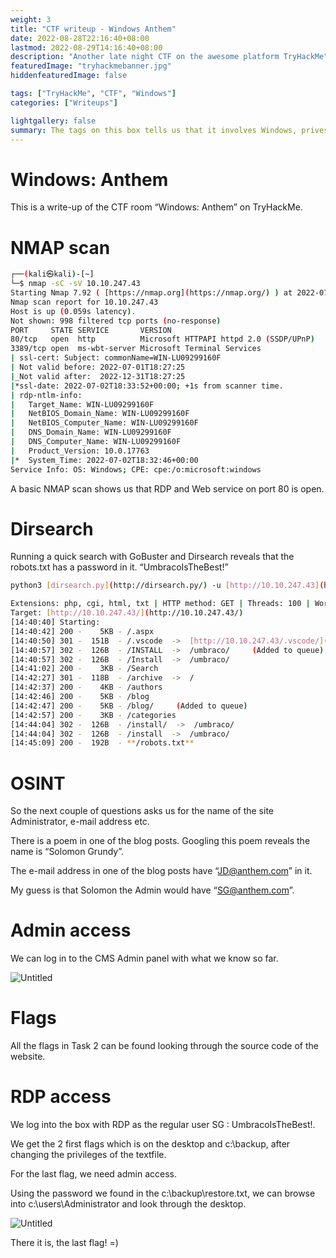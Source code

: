 ```yaml
---
weight: 3
title: "CTF writeup - Windows Anthem"
date: 2022-08-28T22:16:40+08:00
lastmod: 2022-08-29T14:16:40+08:00
description: "Another late night CTF on the awesome platform TryHackMe"
featuredImage: "tryhackmebanner.jpg"
hiddenfeaturedImage: false

tags: ["TryHackMe", "CTF", "Windows"]
categories: ["Writeups"]

lightgallery: false
summary: The tags on this box tells us that it involves Windows, privesc, RCE and enumeration.
---
```


# Windows: Anthem

This is a write-up of the CTF room “Windows: Anthem” on TryHackMe.

# NMAP scan

```bash
┌──(kali㉿kali)-[~]
└─$ nmap -sC -sV 10.10.247.43                                                                                                                                                                                1 ⨯
Starting Nmap 7.92 ( [https://nmap.org](https://nmap.org/) ) at 2022-07-02 14:32 EDT
Nmap scan report for 10.10.247.43
Host is up (0.059s latency).
Not shown: 998 filtered tcp ports (no-response)
PORT     STATE SERVICE       VERSION
80/tcp   open  http          Microsoft HTTPAPI httpd 2.0 (SSDP/UPnP)
3389/tcp open  ms-wbt-server Microsoft Terminal Services
| ssl-cert: Subject: commonName=WIN-LU09299160F
| Not valid before: 2022-07-01T18:27:25
|_Not valid after:  2022-12-31T18:27:25
|*ssl-date: 2022-07-02T18:33:52+00:00; +1s from scanner time.
| rdp-ntlm-info:
|   Target_Name: WIN-LU09299160F
|   NetBIOS_Domain_Name: WIN-LU09299160F
|   NetBIOS_Computer_Name: WIN-LU09299160F
|   DNS_Domain_Name: WIN-LU09299160F
|   DNS_Computer_Name: WIN-LU09299160F
|   Product_Version: 10.0.17763
|*  System_Time: 2022-07-02T18:32:46+00:00
Service Info: OS: Windows; CPE: cpe:/o:microsoft:windows
```

A basic NMAP scan shows us that RDP and Web service on port 80 is open.

# Dirsearch

Running a quick search with GoBuster and Dirsearch reveals that the robots.txt has a password in it. “UmbracoIsTheBest!”

```bash
python3 [dirsearch.py](http://dirsearch.py/) -u [http://10.10.247.43](http://10.10.247.43/) -e php,cgi,html,txt -x 400,401,403 -r -R 4 -t 100
```

```bash
Extensions: php, cgi, html, txt | HTTP method: GET | Threads: 100 | Wordlist size: 10336
Target: [http://10.10.247.43/](http://10.10.247.43/)
[14:40:40] Starting:
[14:40:42] 200 -    5KB - /.aspx
[14:40:50] 301 -  151B  - /.vscode  ->  [http://10.10.247.43/.vscode/](http://10.10.247.43/.vscode/)     (Added to queue)
[14:40:57] 302 -  126B  - /INSTALL  ->  /umbraco/     (Added to queue)
[14:40:57] 302 -  126B  - /Install  ->  /umbraco/
[14:41:02] 200 -    3KB - /Search
[14:42:27] 301 -  118B  - /archive  ->  /
[14:42:37] 200 -    4KB - /authors
[14:42:46] 200 -    5KB - /blog
[14:42:47] 200 -    5KB - /blog/     (Added to queue)
[14:42:57] 200 -    3KB - /categories
[14:44:04] 302 -  126B  - /install/  ->  /umbraco/
[14:44:04] 302 -  126B  - /install  ->  /umbraco/
[14:45:09] 200 -  192B  - **/robots.txt**
```

# OSINT

So the next couple of questions asks us for the name of the site Administrator, e-mail address etc.

There is a poem in one of the blog posts. Googling this poem reveals the name is “Solomon Grundy”.

The e-mail address in one of the blog posts have “JD@anthem.com” in it.

My guess is that Solomon the Admin would have “SG@anthem.com”.

# Admin access

We can log in to the CMS Admin panel with what we know so far.

![Untitled](/windows_anthem/Untitled.png)

# Flags

All the flags in Task 2 can be found looking through the source code of the website.

# RDP access

We log into the box with RDP as the regular user SG : UmbracoIsTheBest!.

We get the 2 first flags which is on the desktop and c:\backup, after changing the privileges of the textfile.

For the last flag, we need admin access. 

Using the password we found in the c:\backup\restore.txt, we can browse into c:\users\Administrator and look through the desktop.

![Untitled](/windows_anthem/Untitled%201.png)

There it is, the last flag! =)